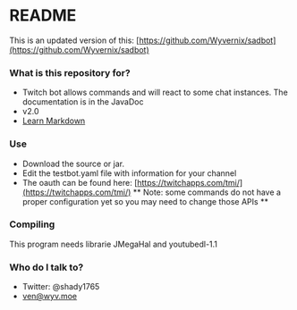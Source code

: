 # README #

This is an updated version of this: [https://github.com/Wyvernix/sadbot](https://github.com/Wyvernix/sadbot)

### What is this repository for? ###

* Twitch bot allows commands and will react to some chat instances. The documentation is in the JavaDoc
* v2.0
* [Learn Markdown](https://bitbucket.org/tutorials/markdowndemo)

### Use ###

* Download the source or jar.
* Edit the testbot.yaml file with information for your channel
* The oauth can be found here: [https://twitchapps.com/tmi/](https://twitchapps.com/tmi/)
** Note: some commands do not have a proper configuration yet so you may need to change those APIs **

### Compiling ###

This program needs librarie JMegaHal and youtubedl-1.1

### Who do I talk to? ###

* Twitter: @shady1765
* ven@wyv.moe